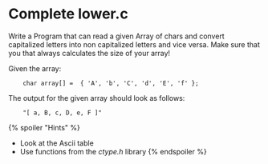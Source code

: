 # Complete lower.c

Write a Program that can read a given Array of chars and convert capitalized letters into non capitalized letters
and vice versa. 
Make sure that you that always calculates the size of your array! 

Given the array: 

```
    char array[] =  { 'A', 'b', 'C', 'd', 'E', 'f' };
```
The output for the given array should look as follows: 

```
    "[ a, B, c, D, e, F ]" 
```

{% spoiler "Hints" %}
- Look at the Ascii table 
- Use functions from the *ctype.h* library
{% endspoiler %}
